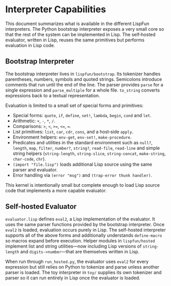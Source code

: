 # Interpreter Capabilities

This document summarizes what is available in the different LispFun interpreters.  The Python bootstrap interpreter exposes a very small core so that the rest of the system can be implemented in Lisp.  The self‑hosted evaluator, written in Lisp, reuses the same primitives but performs evaluation in Lisp code.

## Bootstrap Interpreter

The bootstrap interpreter lives in `lispfun/bootstrap`.  Its tokenizer handles parentheses, numbers, symbols and quoted strings.  Semicolons introduce comments that run until the end of the line.  The parser provides `parse` for a single expression and `parse_multiple` for a whole file.  `to_string` converts expressions back to a textual representation.

Evaluation is limited to a small set of special forms and primitives:

- Special forms: `quote`, `if`, `define`, `set!`, `lambda`, `begin`, `cond` and `let`.
- Arithmetic: `+`, `-`, `*`, `/`.
- Comparisons: `>`, `<`, `>=`, `<=`, `=`.
- List primitives: `list`, `car`, `cdr`, `cons`, and a host‑side `apply`.
- Environment helpers: `env-get`, `env-set!`, `make-procedure`.
- Predicates and utilities in the standard environment such as `null?`, `length`, `map`, `filter`, `number?`, `string?`, `read-file`, `read-line` and simple string helpers (`string-length`, `string-slice`, `string-concat`, `make-string`, `char-code`, `chr`).
- `(import "file.lisp")` loads additional Lisp source using the same parser and evaluator.
- Error handling via `(error "msg")` and `(trap-error thunk handler)`.

This kernel is intentionally small but complete enough to load Lisp source code that implements a more capable evaluator.

## Self-hosted Evaluator

`evaluator.lisp` defines `eval2`, a Lisp implementation of the evaluator.  It uses the same parser functions provided by the bootstrap interpreter.  Once `eval2` is loaded, evaluation occurs purely in Lisp.  The self-hosted interpreter supports all of the above forms and additionally understands `define-macro` so macros expand before execution.  Helper modules in `lispfun/hosted` implement list and string utilities—now including Lisp versions of `string-length` and `digits->number`—that are themselves written in Lisp.

When run through `run_hosted.py`, the evaluator uses `eval2` for every expression but still relies on Python to tokenize and parse unless another parser is loaded.  The toy interpreter in `toy/` supplies its own tokenizer and parser so it can run entirely in Lisp once the evaluator is loaded.
